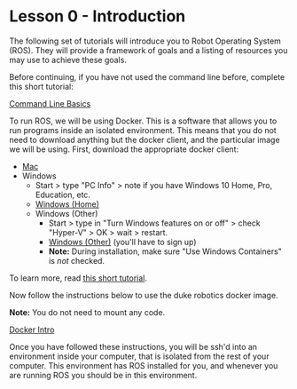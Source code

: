 # Lesson 0 - Introduction

The following set of tutorials will introduce you to Robot Operating System \(ROS\). They will provide a framework of goals and a listing of resources you may use to achieve these goals.

Before continuing, if you have not used the command line before, complete this short tutorial:

[Command Line Basics](https://www.vikingcodeschool.com/web-development-basics/a-command-line-crash-course)

To run ROS, we will be using Docker. This is a software that allows you to run programs inside an isolated environment. This means that you do not need to download anything but the docker client, and the particular image we will be using. First, download the appropriate docker client:

* [Mac](https://docs.docker.com/docker-for-mac/install/)
* Windows
	* Start > type "PC Info" > note if you have Windows 10 Home, Pro, Education, etc. 
	* [Windows (Home)](https://docs.docker.com/toolbox/toolbox_install_windows/)
	* Windows (Other)
		* Start > type in "Turn Windows features on or off" > check "Hyper-V" > OK > wait > restart.
		* [Windows (Other)](https://docs.docker.com/docker-for-windows/install/) (you'll have to sign up)
		* **Note:** During installation, make sure "Use Windows Containers" is *not* checked.

To learn more, read [this short tutorial](https://docs.docker.com/get-started/).

Now follow the instructions below to use the duke robotics docker image.

**Note:** You do not need to mount any code.

[Docker Intro](../docker/README.md)

Once you have followed these instructions, you will be ssh'd into an environment inside your computer, that is isolated from the rest of your computer. This environment has ROS installed for you, and whenever you are running ROS you should be in this environment.

